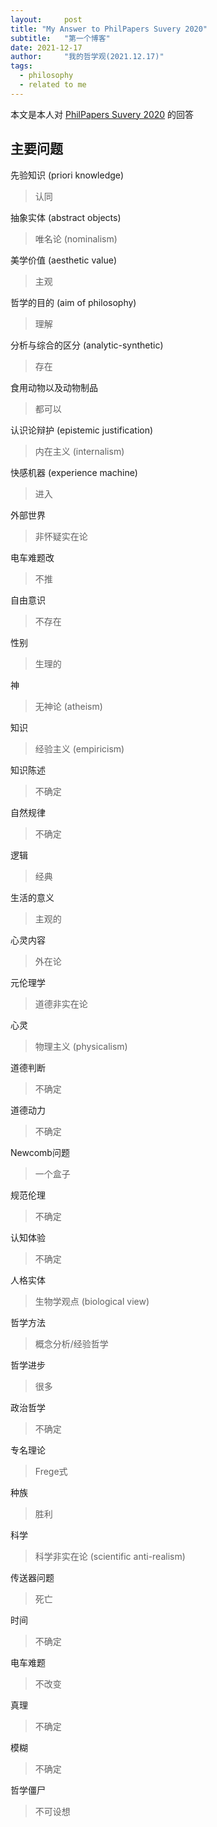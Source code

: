 ```yaml
---
layout:     post
title: "My Answer to PhilPapers Suvery 2020"
subtitle:   "第一个博客"
date: 2021-12-17
author:     "我的哲学观(2021.12.17)"
tags:
  - philosophy
  - related to me
---
```


本文是本人对 [PhilPapers Suvery 2020](https://survey2020.philpeople.org/survey/design/questions) 的回答

## 主要问题

先验知识 (priori knowledge)
> 认同

抽象实体 (abstract objects)
> 唯名论 (nominalism)

美学价值 (aesthetic value)
> 主观

哲学的目的 (aim of philosophy)
> 理解

分析与综合的区分 (analytic-synthetic)
> 存在

食用动物以及动物制品
> 都可以

认识论辩护 (epistemic justification)
> 内在主义 (internalism)

快感机器 (experience machine)
> 进入

外部世界
> 非怀疑实在论

电车难题改
> 不推

自由意识
> 不存在

性别
> 生理的

神
> 无神论 (atheism)

知识
> 经验主义 (empiricism)

知识陈述
> 不确定

自然规律
> 不确定

逻辑
> 经典

生活的意义
> 主观的

心灵内容
> 外在论

元伦理学
> 道德非实在论

心灵
> 物理主义 (physicalism)

道德判断
> 不确定

道德动力
> 不确定

Newcomb问题
> 一个盒子

规范伦理
> 不确定

认知体验
> 不确定

人格实体
> 生物学观点 (biological view)

哲学方法
> 概念分析/经验哲学

哲学进步
> 很多

政治哲学
> 不确定

专名理论
> Frege式

种族
> 胜利

科学
> 科学非实在论 (scientific anti-realism)

传送器问题
> 死亡

时间
> 不确定

电车难题
> 不改变

真理
> 不确定

模糊
> 不确定

哲学僵尸
> 不可设想
